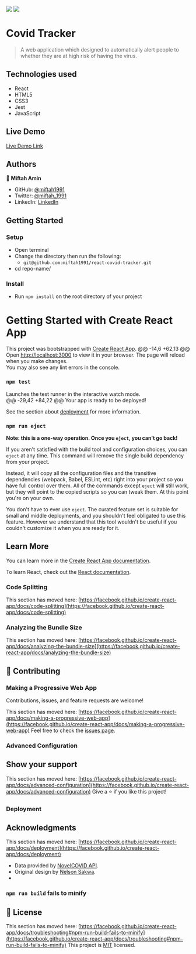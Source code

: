 ![](https://img.shields.io/badge/Microverse-blueviolet)
![](https://wakatime.com/badge/user/be79098d-c59e-407c-8952-0f274bb9e265/project/c8c5912d-d823-44a6-9418-52768d49728b.svg)

# Covid Tracker

> A web application which designed to automatically alert people to whether they are at high risk of having the virus.
## Technologies used

- React
- HTML5
- CSS3
- Jest
- JavaScript

## Live Demo

[Live Demo Link](https://miftah1991.github.io/react-covid-tracker/)


## Authors

👤 **Miftah Amin**

- GitHub: [@miftah1991](https://github.com/miftah1991)
- Twitter: [@miftah_1991](https://twitter.com/miftah_1991)
- LinkedIn: [LinkedIn](https://linkedin.com/in/estebanmual)

## Getting Started

### Setup

  - Open terminal
  - Change the directory then run the following:
    - `git@github.com:miftah1991/react-covid-tracker.git`
  - cd repo-name/

### Install

  - Run  `npm install` on the root directory of your project

# Getting Started with Create React App

This project was bootstrapped with [Create React App](https://github.com/facebook/create-react-app).
@@ -14,6 +62,13 @@ Open [http://localhost:3000](http://localhost:3000) to view it in your browser.
The page will reload when you make changes.\
You may also see any lint errors in the console.

### `npm test`

Launches the test runner in the interactive watch mode.\
@@ -29,42 +84,22 @@ Your app is ready to be deployed!

See the section about [deployment](https://facebook.github.io/create-react-app/docs/deployment) for more information.

### `npm run eject`

**Note: this is a one-way operation. Once you `eject`, you can't go back!**

If you aren't satisfied with the build tool and configuration choices, you can `eject` at any time. This command will remove the single build dependency from your project.

Instead, it will copy all the configuration files and the transitive dependencies (webpack, Babel, ESLint, etc) right into your project so you have full control over them. All of the commands except `eject` will still work, but they will point to the copied scripts so you can tweak them. At this point you're on your own.

You don't have to ever use `eject`. The curated feature set is suitable for small and middle deployments, and you shouldn't feel obligated to use this feature. However we understand that this tool wouldn't be useful if you couldn't customize it when you are ready for it.

## Learn More

You can learn more in the [Create React App documentation](https://facebook.github.io/create-react-app/docs/getting-started).

To learn React, check out the [React documentation](https://reactjs.org/).

### Code Splitting

This section has moved here: [https://facebook.github.io/create-react-app/docs/code-splitting](https://facebook.github.io/create-react-app/docs/code-splitting)

### Analyzing the Bundle Size

This section has moved here: [https://facebook.github.io/create-react-app/docs/analyzing-the-bundle-size](https://facebook.github.io/create-react-app/docs/analyzing-the-bundle-size)
## 🤝 Contributing

### Making a Progressive Web App
Contributions, issues, and feature requests are welcome!

This section has moved here: [https://facebook.github.io/create-react-app/docs/making-a-progressive-web-app](https://facebook.github.io/create-react-app/docs/making-a-progressive-web-app)
Feel free to check the [issues page](../../issues/).

### Advanced Configuration
## Show your support

This section has moved here: [https://facebook.github.io/create-react-app/docs/advanced-configuration](https://facebook.github.io/create-react-app/docs/advanced-configuration)
Give a ⭐️ if you like this project!

### Deployment
## Acknowledgments

This section has moved here: [https://facebook.github.io/create-react-app/docs/deployment](https://facebook.github.io/create-react-app/docs/deployment)
- Data provided by [NovelCOVID API](https://documenter.getpostman.com/view/11144369/Szf6Z9B3?version=latest#84689601-77bd-4992-a8a7-0db57be29402).
- Original design by [Nelson Sakwa](https://www.behance.net/sakwadesignstudio).
- 

### `npm run build` fails to minify
## 📝 License

This section has moved here: [https://facebook.github.io/create-react-app/docs/troubleshooting#npm-run-build-fails-to-minify](https://facebook.github.io/create-react-app/docs/troubleshooting#npm-run-build-fails-to-minify)
This project is [MIT](./MIT.md) licensed.
